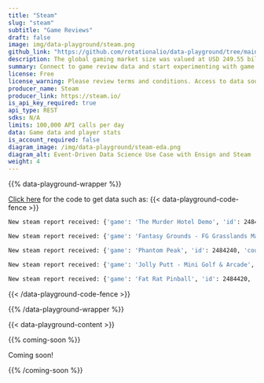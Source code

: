 ```yaml
---
title: "Steam"
slug: "steam"
subtitle: "Game Reviews"
draft: false
image: img/data-playground/steam.png
github_link: "https://github.com/rotationalio/data-playground/tree/main/steam"
description: The global gaming market size was valued at USD 249.55 billion in 2022 and is anticipated to grow from USD 281.77 billion in 2023 to USD 665.77 billion by 2030. Are you curious to dip into the stream of gamer data to get a better sense of what's coming next in the gaming world? The Steam API allows users to fetch statistics for individual games, data about users, or news feeds for game updates. Use Ensign with this data source to generate a time-series dataset that you could add to create powerful analytics on top of video game data and inform machine learning models about game popularity and community.
summary: Connect to game review data and start experimenting with game review models and apps.
license: Free
license_warning: Please review terms and conditions. Access to data sources can change.
producer_name: Steam
producer_link: https://steam.io/
is_api_key_required: true
api_type: REST
sdks: N/A
limits: 100,000 API calls per day
data: Game data and player stats
is_account_required: false
diagram_image: /img/data-playground/steam-eda.png
diagram_alt: Event-Driven Data Science Use Case with Ensign and Steam
weight: 4
---
```


{{% data-playground-wrapper %}}

<a href="https://github.com/rotationalio/data-playground/tree/main/steam" class="text-[#1D65A6] font-bold underline">Click here</a> for the code to get data such as:
{{< data-playground-code-fence >}}
```bash
New steam report received: {'game': 'The Murder Hotel Demo', 'id': 2484850, 'count': 42}

New steam report received: {'game': 'Fantasy Grounds - FG Grasslands Map Pack', 'id': 2484870, 'count': 1}

New steam report received: {'game': 'Phantom Peak', 'id': 2484240, 'count': 42}

New steam report received: {'game': 'Jolly Putt - Mini Golf & Arcade', 'id': 2484340, 'count': 42}

New steam report received: {'game': 'Fat Rat Pinball', 'id': 2484420, 'count': 42}
```
{{< /data-playground-code-fence >}}

{{% /data-playground-wrapper %}}

{{< data-playground-content >}}

{{% coming-soon %}}

Coming soon!

{{% /coming-soon %}}
